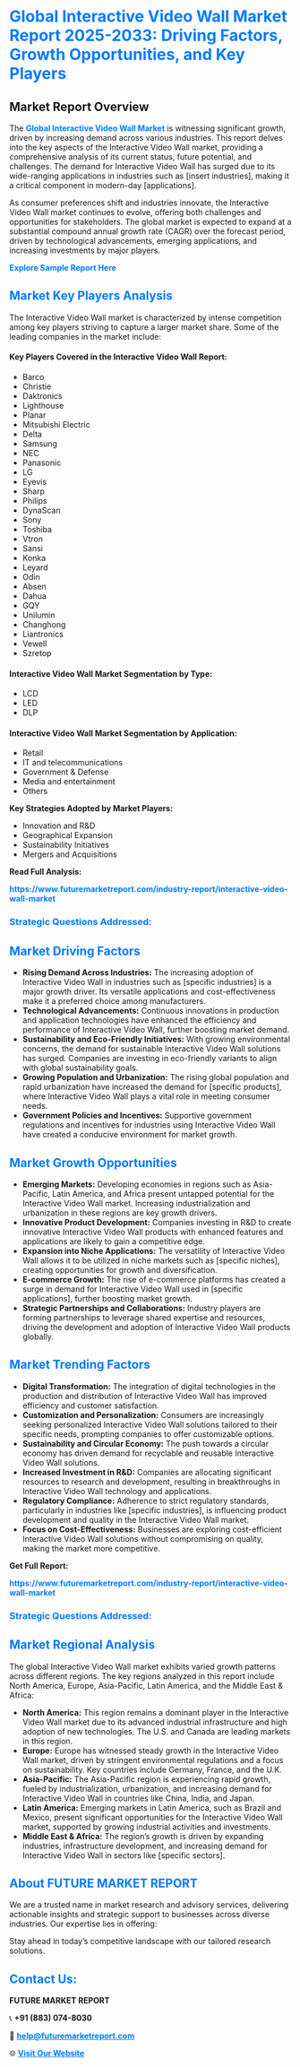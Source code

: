 <h1 style="color: #007BFF;">Global Interactive Video Wall Market Report 2025-2033: Driving Factors, Growth Opportunities, and Key Players</h1>

<section id="overview">
<h2>Market Report Overview</h2>
<p>The <a href="https://www.futuremarketreport.com/industry-report/interactive-video-wall-market" style="color: #007BFF; text-decoration: none;"><strong>Global Interactive Video Wall Market</strong></a> is witnessing significant growth, driven by increasing demand across various industries. This report delves into the key aspects of the Interactive Video Wall market, providing a comprehensive analysis of its current status, future potential, and challenges. The demand for Interactive Video Wall has surged due to its wide-ranging applications in industries such as [insert industries], making it a critical component in modern-day [applications].</p>
<p>As consumer preferences shift and industries innovate, the Interactive Video Wall market continues to evolve, offering both challenges and opportunities for stakeholders. The global market is expected to expand at a substantial compound annual growth rate (CAGR) over the forecast period, driven by technological advancements, emerging applications, and increasing investments by major players.</p>
</section>

<section id="overview">
<p><a href="https://www.futuremarketreport.com/request-sample/reportId=43038" style="color: #007BFF; text-decoration: none;"><strong>Explore Sample Report Here</strong></a></p>
</section>

<section id="key-players">
<h2 style="color: #007BFF;">Market Key Players Analysis</h2>
<p>The Interactive Video Wall market is characterized by intense competition among key players striving to capture a larger market share. Some of the leading companies in the market include:</p>
<h4>Key Players Covered in the Interactive Video Wall Report:</h4>
<ul><li>Barco</li><li>Christie</li><li>Daktronics</li><li>Lighthouse</li><li>Planar</li><li>Mitsubishi Electric</li><li>Delta</li><li>Samsung</li><li>NEC</li><li>Panasonic</li><li>LG</li><li>Eyevis</li><li>Sharp</li><li>Philips</li><li>DynaScan</li><li>Sony</li><li>Toshiba</li><li>Vtron</li><li>Sansi</li><li>Konka</li><li>Leyard</li><li>Odin</li><li>Absen</li><li>Dahua</li><li>GQY</li><li>Unilumin</li><li>Changhong</li><li>Liantronics</li><li>Vewell</li><li>Szretop</li></ul>
<h4>Interactive Video Wall Market Segmentation by Type:</h4>
<ul><li>LCD</li><li>LED</li><li>DLP</li></ul>

<h4>Interactive Video Wall Market Segmentation by Application:</h4>
<ul><li>Retail</li><li>IT and telecommunications</li><li>Government &amp; Defense</li><li>Media and entertainment</li><li>Others</li></ul>
<p><strong>Key Strategies Adopted by Market Players:</strong></p>
<ul>
<li>Innovation and R&D</li>
<li>Geographical Expansion</li>
<li>Sustainability Initiatives</li>
<li>Mergers and Acquisitions</li>
</ul>
</section>

<section>
<p><strong>Read Full Analysis: </strong></p><a href="https://www.futuremarketreport.com/industry-report/interactive-video-wall-market" style="color: #007BFF; text-decoration: none;"><strong>https://www.futuremarketreport.com/industry-report/interactive-video-wall-market</strong></a>
<h3 style="color: #007BFF;">Strategic Questions Addressed:</h3>
</section>

<section id="driving-factors">
<h2 style="color: #007BFF;">Market Driving Factors</h2>
<ul>
<li><strong>Rising Demand Across Industries:</strong> The increasing adoption of Interactive Video Wall in industries such as [specific industries] is a major growth driver. Its versatile applications and cost-effectiveness make it a preferred choice among manufacturers.</li>
<li><strong>Technological Advancements:</strong> Continuous innovations in production and application technologies have enhanced the efficiency and performance of Interactive Video Wall, further boosting market demand.</li>
<li><strong>Sustainability and Eco-Friendly Initiatives:</strong> With growing environmental concerns, the demand for sustainable Interactive Video Wall solutions has surged. Companies are investing in eco-friendly variants to align with global sustainability goals.</li>
<li><strong>Growing Population and Urbanization:</strong> The rising global population and rapid urbanization have increased the demand for [specific products], where Interactive Video Wall plays a vital role in meeting consumer needs.</li>
<li><strong>Government Policies and Incentives:</strong> Supportive government regulations and incentives for industries using Interactive Video Wall have created a conducive environment for market growth.</li>
</ul>
</section>

<section id="growth-opportunities">
<h2 style="color: #007BFF;">Market Growth Opportunities</h2>
<ul>
<li><strong>Emerging Markets:</strong> Developing economies in regions such as Asia-Pacific, Latin America, and Africa present untapped potential for the Interactive Video Wall market. Increasing industrialization and urbanization in these regions are key growth drivers.</li>
<li><strong>Innovative Product Development:</strong> Companies investing in R&D to create innovative Interactive Video Wall products with enhanced features and applications are likely to gain a competitive edge.</li>
<li><strong>Expansion into Niche Applications:</strong> The versatility of Interactive Video Wall allows it to be utilized in niche markets such as [specific niches], creating opportunities for growth and diversification.</li>
<li><strong>E-commerce Growth:</strong> The rise of e-commerce platforms has created a surge in demand for Interactive Video Wall used in [specific applications], further boosting market growth.</li>
<li><strong>Strategic Partnerships and Collaborations:</strong> Industry players are forming partnerships to leverage shared expertise and resources, driving the development and adoption of Interactive Video Wall products globally.</li>
</ul>
</section>

<section id="trending-factors">
<h2 style="color: #007BFF;">Market Trending Factors</h2>
<ul>
<li><strong>Digital Transformation:</strong> The integration of digital technologies in the production and distribution of Interactive Video Wall has improved efficiency and customer satisfaction.</li>
<li><strong>Customization and Personalization:</strong> Consumers are increasingly seeking personalized Interactive Video Wall solutions tailored to their specific needs, prompting companies to offer customizable options.</li>
<li><strong>Sustainability and Circular Economy:</strong> The push towards a circular economy has driven demand for recyclable and reusable Interactive Video Wall solutions.</li>
<li><strong>Increased Investment in R&D:</strong> Companies are allocating significant resources to research and development, resulting in breakthroughs in Interactive Video Wall technology and applications.</li>
<li><strong>Regulatory Compliance:</strong> Adherence to strict regulatory standards, particularly in industries like [specific industries], is influencing product development and quality in the Interactive Video Wall market.</li>
<li><strong>Focus on Cost-Effectiveness:</strong> Businesses are exploring cost-efficient Interactive Video Wall solutions without compromising on quality, making the market more competitive.</li>
</ul>
</section>

<section>
<p><strong>Get Full Report: </strong></p><a href="https://www.futuremarketreport.com/industry-report/interactive-video-wall-market" style="color: #007BFF; text-decoration: none;"><strong>https://www.futuremarketreport.com/industry-report/interactive-video-wall-market</strong></a>
<h3 style="color: #007BFF;">Strategic Questions Addressed:</h3>
</section>


<section id="regional-analysis">
<h2 style="color: #007BFF;">Market Regional Analysis</h2>
<p>The global Interactive Video Wall market exhibits varied growth patterns across different regions. The key regions analyzed in this report include North America, Europe, Asia-Pacific, Latin America, and the Middle East & Africa:</p>
<ul>
<li><strong>North America:</strong> This region remains a dominant player in the Interactive Video Wall market due to its advanced industrial infrastructure and high adoption of new technologies. The U.S. and Canada are leading markets in this region.</li>
<li><strong>Europe:</strong> Europe has witnessed steady growth in the Interactive Video Wall market, driven by stringent environmental regulations and a focus on sustainability. Key countries include Germany, France, and the U.K.</li>
<li><strong>Asia-Pacific:</strong> The Asia-Pacific region is experiencing rapid growth, fueled by industrialization, urbanization, and increasing demand for Interactive Video Wall in countries like China, India, and Japan.</li>
<li><strong>Latin America:</strong> Emerging markets in Latin America, such as Brazil and Mexico, present significant opportunities for the Interactive Video Wall market, supported by growing industrial activities and investments.</li>
<li><strong>Middle East & Africa:</strong> The region’s growth is driven by expanding industries, infrastructure development, and increasing demand for Interactive Video Wall in sectors like [specific sectors].</li>
</ul>
</section>

<footer>
<h2 style="color: #007BFF;">About FUTURE MARKET REPORT</h2>
<p>We are a trusted name in market research and advisory services, delivering actionable insights and strategic support to businesses across diverse industries. Our expertise lies in offering:</p>

<p>Stay ahead in today’s competitive landscape with our tailored research solutions.</p>

<h2 style="color: #007BFF;">Contact Us:</h2>
<p><strong>FUTURE MARKET REPORT</strong></p>
<p>📞 <strong>+91 (883) 074-8030</strong></p>
<p>📧 <strong><a href="mailto:help@futuremarketreport.com" style="color: #007BFF;">help@futuremarketreport.com</a></strong></p>
<p>🌐 <strong><a href="https://www.futuremarketreport.com/" style="color: #007BFF;">Visit Our Website</a></strong></p>
</footer>